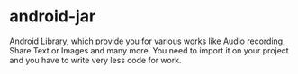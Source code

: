 android-jar
===========

Android Library, which provide you for various works like Audio recording, Share Text or Images and many more. You need to import it on your project and you have to write very less code for work.

